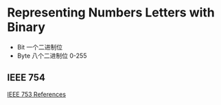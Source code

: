 # Representing Numbers Letters with Binary

* Bit 一个二进制位
* Byte 八个二进制位 0-255

## IEEE 754

[IEEE 753 References](https://web.archive.org/web/20070505021348/http://babbage.cs.qc.edu/courses/cs341/IEEE-754references.html)

